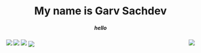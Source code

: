 <h1 align="center">My name is Garv Sachdev</h1>
<h5 align="center">hello</h5>

<img align="left" src="https://img.shields.io/badge/need-sleep-blue">
<img align="right" src="https://img.shields.io/badge/shinzou%20-sasageyo-brightgreen">

<img src="https://github-readme-stats.vercel.app/api?username=gavkujo&hide=prs,issues,contribs&show_icons=true&theme=radical">
<img src="https://github-readme-stats.vercel.app/api/top-langs/?username=gavkujo&theme=radical&layout=compact"/>
<img align="center" src="https://activity-graph.herokuapp.com/graph?username=gavkujo&theme=radical&hide_border=true&bg_color=110121"/>
